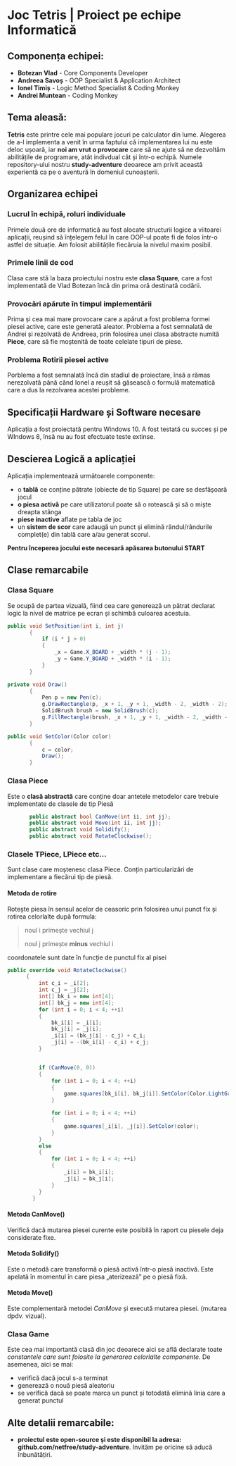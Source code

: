 # Joc Tetris | Proiect pe echipe Informatică

## Componența echipei:
* **Botezan Vlad** - Core Components Developer
* **Andreea Savoș** - OOP Specialist & Application Architect
* **Ionel Timiș** - Logic Method Specialist & Coding Monkey
* **Andrei Muntean** - Coding Monkey

## Tema aleasă:
**Tetris** este printre cele mai populare jocuri pe calculator din lume. Alegerea de a-l implementa a venit în urma faptului că implementarea lui nu este deloc ușoară, iar **noi am vrut o provocare** care să ne ajute să ne dezvoltăm abilitățile de programare, atât indivdual cât și într-o echipă. Numele repository-ului nostru **study-adventure** deoarece am privit această experientă ca pe o aventură în domeniul cunoașterii.

## Organizarea echipei
### Lucrul în echipă, roluri individuale
Primele două ore de informatică au fost alocate structurii logice a viitoarei aplicații, reușind să înțelegem felul în care OOP-ul poate fi de folos într-o astfel de situație.
Am folosit abilitățile fiecăruia la nivelul maxim posibil.
### Primele linii de cod
Clasa care stă la baza proiectului nostru este **clasa Square**, care a fost implementată de Vlad Botezan încă din prima oră destinată codării.
### Provocări apărute în timpul implementării
Prima și cea mai mare provocare care a apărut a fost problema formei piesei active, care este generată aleator. Problema a fost semnalată de Andrei și rezolvată de Andreea, prin folosirea unei clasa abstracte numită **Piece**, care să fie moștenită de toate celelate tipuri de piese.
### Problema Rotirii piesei active
Porblema a fost semnalată încă din stadiul de proiectare, însă a rămas nerezolvată până cănd Ionel a reușit să găsească o formulă matematică care a dus la rezolvarea acestei probleme.

## Specificații Hardware și Software necesare
Aplicația a fost proiectată pentru Windows 10. A fost testată cu succes și pe WIndows 8, însă nu au fost efectuate teste extinse.

## Descierea Logică a aplicației
Aplicația implementează următoarele componente:
* o **tablă** ce conține pătrate (obiecte de tip Square) pe care se desfășoară jocul
* **o piesa activă** pe care utilizatorul poate să o rotească și să o miște dreapta stânga
* **piese inactive** aflate pe tabla de joc
* un **sistem de scor** care adaugă un punct și elimină rândul/rândurile complet(e) din tablă care a/au generat scorul.

**Pentru începerea jocului este necesară apăsarea butonului START**

## Clase remarcabile
### Clasa Square
Se ocupă de partea vizuală, fiind cea care generează un pătrat declarat logic la nivel de matrice pe ecran și schimbă culoarea acestuia.

```csharp
public void SetPosition(int i, int j)
       {
           if (i * j > 0)
           {
               _x = Game.X_BOARD + _width * (j - 1);
               _y = Game.Y_BOARD + _width * (i - 1);
           }
       }
```

```csharp
private void Draw()
       {
           Pen p = new Pen(c);
           g.DrawRectangle(p, _x + 1, _y + 1, _width - 2, _width - 2);
           SolidBrush brush = new SolidBrush(c);
           g.FillRectangle(brush, _x + 1, _y + 1, _width - 2, _width - 2);
       }
```
```csharp
public void SetColor(Color color)
       {
           c = color;
           Draw();
       }
```

### Clasa Piece
Este o **clasă abstractă** care conține doar antetele metodelor care trebuie implementate de clasele de tip Piesă

```csharp
       public abstract bool CanMove(int ii, int jj);
       public abstract void Move(int ii, int jj);
       public abstract void Solidify();
       public abstract void RotateClockwise();
```

### Clasele TPiece, LPiece etc...
Sunt clase care moștenesc clasa Piece. Conțin particularizări de implementare a fiecărui tip de piesă.

#### Metoda de rotire
Rotește piesa în sensul acelor de ceasoric prin folosirea unui punct fix și rotirea celorlalte după formula:

>  noul i primește vechiul j
>  
> noul j primește **minus** vechiul i

coordonatele sunt date în funcție de punctul fix al pisei

```csharp
public override void RotateClockwise()
      {
          int c_i = _i[2];
          int c_j = _j[2];
          int[] bk_i = new int[4];
          int[] bk_j = new int[4];
          for (int i = 0; i < 4; ++i)
          {
              bk_i[i] = _i[i];
              bk_j[i] = _j[i];
              _i[i] = (bk_j[i] - c_j) + c_i;
              _j[i] = -(bk_i[i] - c_i) + c_j;
          }


          if (CanMove(0, 0))
          {
              for (int i = 0; i < 4; ++i)
              {
                  game.squares[bk_i[i], bk_j[i]].SetColor(Color.LightGray);
              }

              for (int i = 0; i < 4; ++i)
              {
                  game.squares[_i[i], _j[i]].SetColor(color);
              }
          }
          else
          {
              for (int i = 0; i < 4; ++i)
              {
                  _i[i] = bk_i[i];
                  _j[i] = bk_j[i];
              }
          }
        }
```
#### Metoda CanMove()
Verifică dacă mutarea piesei curente este posibilă în raport cu piesele deja considerate fixe.  

#### Metoda Solidify()
Este o metodă care transformă o piesă activă într-o piesă inactivă. Este apelată în momentul în care piesa „aterizează” pe o piesă fixă.

#### Metoda Move()
Este complementară metodei *CanMove* și execută mutarea piesei. (mutarea dpdv. vizual).

### Clasa Game
Este cea mai importantă clasă din joc deoarece aici se află declarate toate *constantele care sunt folosite la generarea celorlalte componente*. De asemenea, aici se mai:
* verifică dacă jocul s-a terminat
* generează o nouă piesă aleatoriu
* se verifică dacă se poate marca un punct și totodată elimină linia care a generat punctul

## Alte detalii remarcabile:
* **proiectul este open-source și este disponibil la adresa: github.com/netfree/study-adventure**. Invităm pe oricine să aducă înbunătățiri.

